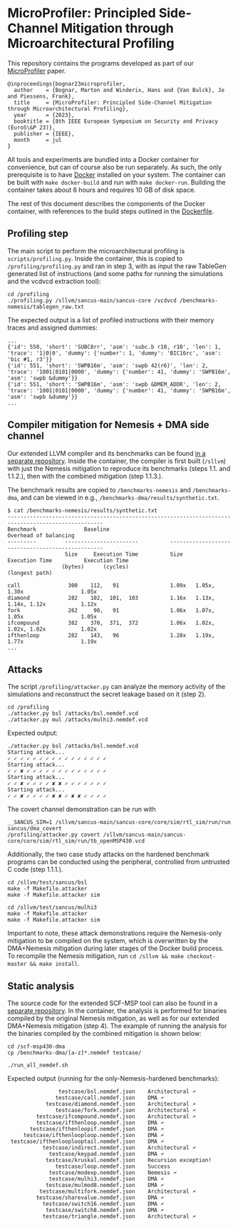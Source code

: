 # MicroProfiler: Principled Side-Channel Mitigation through Microarchitectural Profiling

This repository contains the programs developed as part of our [MicroProfiler](https://mici.hu/papers/bognar23microprofiler.pdf) paper.

```
@inproceedings{bognar23microprofiler,
  author    = {Bognar, Marton and Winderix, Hans and {Van Bulck}, Jo and Piessens, Frank},
  title     = {MicroProfiler: Principled Side-Channel Mitigation through Microarchitectural Profiling},
  year      = {2023},
  booktitle = {8th IEEE European Symposium on Security and Privacy (EuroS\&P 23)},
  publisher = {IEEE},
  month     = jul
}
```

All tools and experiments are bundled into a Docker container for convenience, but can of course also be run separately.
As such, the only prerequisite is to have [Docker](https://docs.docker.com/engine/install/) installed on your system.
The container can be built with `make docker-build` and run with `make docker-run`.
Building the container takes about 6 hours and requires 10 GB of disk space.

The rest of this document describes the components of the Docker container, with references to the build steps outlined in the [Dockerfile](./Dockerfile).

## Profiling step

The main script to perform the microarchitectural profiling is `scripts/profiling.py`.
Inside the container, this is copied to `/profiling/profiling.py` and ran in step 3, with as input the raw TableGen generated list of instructions (and some paths for running the simulations and the vcdvcd extraction tool):
```
cd /profiling
./profiling.py /sllvm/sancus-main/sancus-core /vcdvcd /benchmarks-nemesis/tablegen_raw.txt
```

The expected output is a list of profiled instructions with their memory traces and assigned dummies:
```
...
{'id': 550, 'short': 'SUBC8rr', 'asm': 'subc.b r10, r10', 'len': 1, 'trace': '1|0|0', 'dummy': {'number': 1, 'dummy': 'BIC16rc', 'asm': 'bic #1, r3'}}
{'id': 551, 'short': 'SWPB16m', 'asm': 'swpb 42(r6)', 'len': 2, 'trace': '1001|0101|0000', 'dummy': {'number': 41, 'dummy': 'SWPB16m', 'asm': 'swpb &dummy'}}
{'id': 551, 'short': 'SWPB16m', 'asm': 'swpb &DMEM_ADDR', 'len': 2, 'trace': '1001|0101|0000', 'dummy': {'number': 41, 'dummy': 'SWPB16m', 'asm': 'swpb &dummy'}}
...
```

## Compiler mitigation for Nemesis + DMA side channel

Our extended LLVM compiler and its benchmarks can be found [in a separate repository](https://github.com/hanswinderix/sllvm/tree/dma-attack).
Inside the container, the compiler is first built (`/sllvm`) with just the Nemesis mitigation to reproduce its benchmarks (steps 1.1. and 1.1.2.), then with the combined mitigation (step 1.1.3.).

The benchmark results are copied to `/benchmarks-nemesis` and `/benchmarks-dma`, and can be viewed in e.g., `/benchmarks-dma/results/synthetic.txt`.

```
$ cat /benchmarks-nemesis/results/synthetic.txt
----------------------------------------------------------------------------------------------------
Benchmark               Baseline                               Overhead of balancing
---------         -----------------------          -------------------------------------------------
                  Size     Execution Time          Size       Execution Time          Execution Time
                 (bytes)      (cycles)                                                (longest path)

call               300    112,   91                1.09x   1.05x, 1.30x                  1.05x
diamond            282    102,  101,  103          1.16x   1.13x, 1.14x, 1.12x           1.12x
fork               262     90,   91                1.06x   1.07x, 1.05x                  1.05x
ifcompound         382    370,  371,  372          1.06x   1.02x, 1.02x, 1.02x           1.02x
ifthenloop         282    143,   96                1.28x   1.19x, 1.77x                  1.19x
...
```

## Attacks

The script `/profiling/attacker.py` can analyze the memory activity of the simulations and reconstruct the secret leakage based on it (step 2).

```shell
cd /profiling
./attacker.py bsl /attacks/bsl.nemdef.vcd
./attacker.py mul /attacks/mulhi3.nemdef.vcd
```

Expected output:

```
./attacker.py bsl /attacks/bsl.nemdef.vcd
Starting attack...
✓ ✓ ✓ ✓ ✓ ✓ ✓ ✓ ✓ ✓ ✓ ✓ ✓ ✓ ✓ ✓
Starting attack...
✓ ✓ ✘ ✓ ✓ ✓ ✓ ✓ ✓ ✓ ✓ ✓ ✓ ✓ ✓ ✓
Starting attack...
✓ ✓ ✘ ✓ ✓ ✓ ✓ ✘ ✘ ✓ ✓ ✓ ✓ ✓ ✓ ✓
Starting attack...
✓ ✓ ✘ ✓ ✓ ✓ ✓ ✘ ✘ ✓ ✘ ✘ ✓ ✓ ✓ ✓
```

The covert channel demonstration can be run with
```shell
__SANCUS_SIM=1 /sllvm/sancus-main/sancus-core/core/sim/rtl_sim/run/run sancus/dma_covert
/profiling/attacker.py covert /sllvm/sancus-main/sancus-core/core/sim/rtl_sim/run/tb_openMSP430.vcd
```

Additionally, the two case study attacks on the hardened benchmark programs can be conducted using the peripheral, controlled from untrusted C code (step 1.1.1.).
```shell
cd /sllvm/test/sancus/bsl
make -f Makefile.attacker
make -f Makefile.attacker sim

cd /sllvm/test/sancus/mulhi3
make -f Makefile.attacker
make -f Makefile.attacker sim
```

Important to note, these attack demonstrations require the Nemesis-only mitigation to be compiled on the system, which is overwritten by the DMA+Nemesis mitigation during later stages of the Docker build process.
To recompile the Nemesis mitigation, run `cd /sllvm && make checkout-master && make install`.

## Static analysis

The source code for the extended SCF-MSP tool can also be found in a [separate repository](https://github.com/jovanbulck/scf-msp430-dma).
In the container, the analysis is performed for binaries compiled by the original Nemesis mitigation, as well as for our extended DMA+Nemesis mitigation (step 4).
The example of running the analysis for the binaries compiled by the combined mitigation is shown below:

```shell
cd /scf-msp430-dma
cp /benchmarks-dma/[a-z]*.nemdef testcase/

./run_all_nemdef.sh
```

Expected output (running for the only-Nemesis-hardened benchmarks):
```
                testcase/bsl.nemdef.json	Architectural 🗲
               testcase/call.nemdef.json	DMA 🗲
            testcase/diamond.nemdef.json	Architectural 🗲
               testcase/fork.nemdef.json	Architectural 🗲
         testcase/ifcompound.nemdef.json	Architectural 🗲
         testcase/ifthenloop.nemdef.json	DMA 🗲
       testcase/ifthenloopif.nemdef.json	DMA 🗲
     testcase/ifthenlooploop.nemdef.json	DMA 🗲
 testcase/ifthenlooplooptail.nemdef.json	DMA 🗲
           testcase/indirect.nemdef.json	Architectural 🗲
             testcase/keypad.nemdef.json	DMA 🗲
            testcase/kruskal.nemdef.json	Recursion exception!
               testcase/loop.nemdef.json	Success
             testcase/modexp.nemdef.json	Nemesis 🗲
             testcase/mulhi3.nemdef.json	DMA 🗲
            testcase/mulmod8.nemdef.json	DMA 🗲
          testcase/multifork.nemdef.json	Architectural 🗲
         testcase/sharevalue.nemdef.json	DMA 🗲
           testcase/switch16.nemdef.json	DMA 🗲
            testcase/switch8.nemdef.json	DMA 🗲
           testcase/triangle.nemdef.json	Architectural 🗲
```
